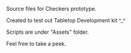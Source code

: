 Source files for Checkers prototype.

Created to test out Tabletop Development kit ^_^

Scripts are under "Assets" folder. 

Feel free to take a peek.
